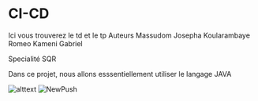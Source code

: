 # CI-CD
Ici vous trouverez  le td et le tp
 Auteurs
Massudom Josepha
Koularambaye Romeo 
Kameni Gabriel

Specialité SQR

Dans ce projet, nous allons esssentiellement utiliser le langage JAVA

![alttext](https://th.bing.com/th/id/OIP.BNlMMtzkKh4G49JGfp83gwHaFj?pid=ImgDet&rs=1)
![NewPush](https://github.com/<gabi49>/<CI-CD>/actions/workflows/blank.yml/badge.svg)

